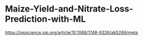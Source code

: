 # Maize-Yield-and-Nitrate-Loss-Prediction-with-ML
 https://iopscience.iop.org/article/10.1088/1748-9326/ab5268/meta
